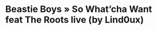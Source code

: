 <!--
id: 5171125379
link: http://tumblr.atmos.org/post/5171125379/beastie-boys-so-whatcha-want-feat-the-roots
slug: beastie-boys-so-whatcha-want-feat-the-roots
date: Tue May 03 2011 15:10:06 GMT-0700 (PDT)
publish: 2011-05-03
tags: 
title: Beastie Boys&#160;» So What&#8217;cha Want feat The Roots live (by Lind0ux)
-->


Beastie Boys&#160;» So What&#8217;cha Want feat The Roots live (by Lind0ux)
===========================================================================



